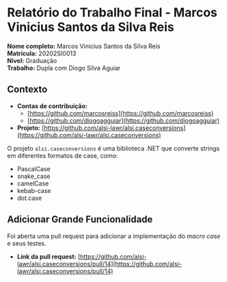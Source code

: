 # Relatório do Trabalho Final - Marcos Vinicius Santos da Silva Reis

**Nome completo:** Marcos Vinicius Santos da Silva Reis  
**Matrícula:** 20202SI0013  
**Nível:** Graduação  
**Trabalho:** Dupla com Diogo Silva Aguiar

## Contexto
- **Contas de contribuição:**  
  - [https://github.com/marcosreiss](https://github.com/marcosreiss)  
  - [https://github.com/diogoagguiar](https://github.com/diogoagguiar)  
- **Projeto:** [https://github.com/alsi-lawr/alsi.caseconversions](https://github.com/alsi-lawr/alsi.caseconversions)  

O projeto `alsi.caseconversions` é uma biblioteca .NET que converte strings em diferentes formatos de case, como:  
- PascalCase  
- snake_case  
- camelCase  
- kebab-case  
- dot.case  

## Adicionar Grande Funcionalidade
Foi aberta uma pull request para adicionar a implementação do *macro case* e seus testes.  
- **Link da pull request:** [https://github.com/alsi-lawr/alsi.caseconversions/pull/14](https://github.com/alsi-lawr/alsi.caseconversions/pull/14)
